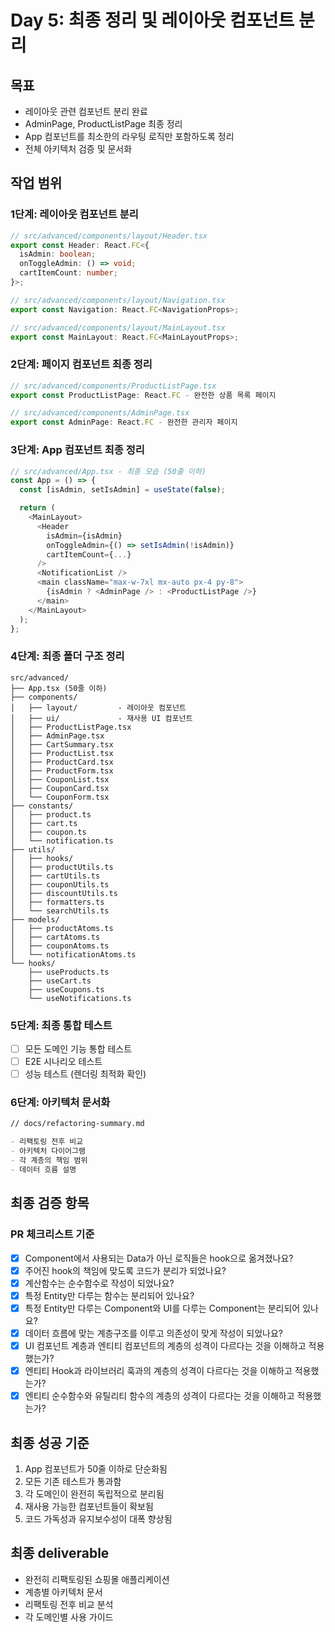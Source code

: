 # Day 5: 최종 정리 및 레이아웃 컴포넌트 분리

## 목표

- 레이아웃 관련 컴포넌트 분리 완료
- AdminPage, ProductListPage 최종 정리
- App 컴포넌트를 최소한의 라우팅 로직만 포함하도록 정리
- 전체 아키텍처 검증 및 문서화

## 작업 범위

### 1단계: 레이아웃 컴포넌트 분리

```typescript
// src/advanced/components/layout/Header.tsx
export const Header: React.FC<{
  isAdmin: boolean;
  onToggleAdmin: () => void;
  cartItemCount: number;
}>;

// src/advanced/components/layout/Navigation.tsx
export const Navigation: React.FC<NavigationProps>;

// src/advanced/components/layout/MainLayout.tsx
export const MainLayout: React.FC<MainLayoutProps>;
```

### 2단계: 페이지 컴포넌트 최종 정리

```typescript
// src/advanced/components/ProductListPage.tsx
export const ProductListPage: React.FC - 완전한 상품 목록 페이지

// src/advanced/components/AdminPage.tsx
export const AdminPage: React.FC - 완전한 관리자 페이지
```

### 3단계: App 컴포넌트 최종 정리

```typescript
// src/advanced/App.tsx - 최종 모습 (50줄 이하)
const App = () => {
  const [isAdmin, setIsAdmin] = useState(false);

  return (
    <MainLayout>
      <Header
        isAdmin={isAdmin}
        onToggleAdmin={() => setIsAdmin(!isAdmin)}
        cartItemCount={...}
      />
      <NotificationList />
      <main className="max-w-7xl mx-auto px-4 py-8">
        {isAdmin ? <AdminPage /> : <ProductListPage />}
      </main>
    </MainLayout>
  );
};
```

### 4단계: 최종 폴더 구조 정리

```
src/advanced/
├── App.tsx (50줄 이하)
├── components/
│   ├── layout/         - 레이아웃 컴포넌트
│   ├── ui/             - 재사용 UI 컴포넌트
│   ├── ProductListPage.tsx
│   ├── AdminPage.tsx
│   ├── CartSummary.tsx
│   ├── ProductList.tsx
│   ├── ProductCard.tsx
│   ├── ProductForm.tsx
│   ├── CouponList.tsx
│   ├── CouponCard.tsx
│   └── CouponForm.tsx
├── constants/
│   ├── product.ts
│   ├── cart.ts
│   ├── coupon.ts
│   └── notification.ts
├── utils/
│   ├── hooks/
│   ├── productUtils.ts
│   ├── cartUtils.ts
│   ├── couponUtils.ts
│   ├── discountUtils.ts
│   ├── formatters.ts
│   └── searchUtils.ts
├── models/
│   ├── productAtoms.ts
│   ├── cartAtoms.ts
│   ├── couponAtoms.ts
│   └── notificationAtoms.ts
└── hooks/
    ├── useProducts.ts
    ├── useCart.ts
    ├── useCoupons.ts
    └── useNotifications.ts
```

### 5단계: 최종 통합 테스트

- [ ] 모든 도메인 기능 통합 테스트
- [ ] E2E 시나리오 테스트
- [ ] 성능 테스트 (렌더링 최적화 확인)

### 6단계: 아키텍처 문서화

```markdown
// docs/refactoring-summary.md

- 리팩토링 전후 비교
- 아키텍처 다이어그램
- 각 계층의 책임 범위
- 데이터 흐름 설명
```

## 최종 검증 항목

### PR 체크리스트 기준

- [x] Component에서 사용되는 Data가 아닌 로직들은 hook으로 옮겨졌나요?
- [x] 주어진 hook의 책임에 맞도록 코드가 분리가 되었나요?
- [x] 계산함수는 순수함수로 작성이 되었나요?
- [x] 특정 Entity만 다루는 함수는 분리되어 있나요?
- [x] 특정 Entity만 다루는 Component와 UI를 다루는 Component는 분리되어 있나요?
- [x] 데이터 흐름에 맞는 계층구조를 이루고 의존성이 맞게 작성이 되었나요?
- [x] UI 컴포넌트 계층과 엔티티 컴포넌트의 계층의 성격이 다르다는 것을 이해하고 적용했는가?
- [x] 엔티티 Hook과 라이브러리 훅과의 계층의 성격이 다르다는 것을 이해하고 적용했는가?
- [x] 엔티티 순수함수와 유틸리티 함수의 계층의 성격이 다르다는 것을 이해하고 적용했는가?

## 최종 성공 기준

1. App 컴포넌트가 50줄 이하로 단순화됨
2. 모든 기존 테스트가 통과함
3. 각 도메인이 완전히 독립적으로 분리됨
4. 재사용 가능한 컴포넌트들이 확보됨
5. 코드 가독성과 유지보수성이 대폭 향상됨

## 최종 deliverable

- 완전히 리팩토링된 쇼핑몰 애플리케이션
- 계층별 아키텍처 문서
- 리팩토링 전후 비교 분석
- 각 도메인별 사용 가이드
